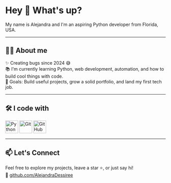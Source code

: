 <h1 align="left">Hey 👋 What's up?</h1>

<p align="left">My name is Alejandra and I'm an aspiring Python developer from Florida, USA.</p>

---

<h2 align="left">👩‍💻 About me</h2>

<p align="left">
✨ Creating bugs since 2024 😅<br>
📚 I'm currently learning Python, web development, automation, and how to build cool things with code.<br>
🎯 Goals: Build useful projects, grow a solid portfolio, and land my first tech job.<br>
</p>

---

<h2 align="left">🛠 I code with</h2>

<div align="left">
  <img src="https://cdn.jsdelivr.net/gh/devicons/devicon/icons/python/python-original.svg" height="40" alt="Python" />
  <img src="https://cdn.jsdelivr.net/gh/devicons/devicon/icons/git/git-original.svg" height="40" alt="Git" />
  <img src="https://cdn.jsdelivr.net/gh/devicons/devicon/icons/github/github-original.svg" height="40" alt="GitHub" />
</div>

---

<h2 align="left">📫 Let's Connect</h2>

<p align="left">
  Feel free to explore my projects, leave a star ⭐, or just say hi!<br>
  🔗 <a href="https://github.com/AlejandraDessiree">github.com/AlejandraDessiree</a>
</p>

